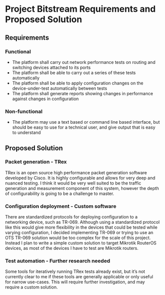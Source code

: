 # Project Bitstream Requirements and Proposed Solution

## Requirements

### Functional

* The platform shall carry out network performance tests on routing and switching devices attached to its ports
* The platform shall be able to carry out a series of these tests automatically
* The platform shall be able to apply configuration changes on the device-under-test automatically between tests
* The platform shall generate reports showing changes in performance against changes in configuration

### Non-functional

* The platform may use a text based or command line based interface, but should be easy to use for a technical user, and give output that is easy to understand

## Proposed Solution

### Packet generation - TRex

TRex is an open source high performance packet generation software developed by Cisco. It is highly configurable and allows for very deep and nuanced testing. I think it would be very well suited to be the traffic generation and measurement component of this system, however the depth of configurability is going to be a challenge to master.

### Configuration deployment - Custom software

There are standardized protocols for deploying configuration to a networking device, such as TR-069. Although using a standardized protocol like this would give more flexibility in the devices that could be tested while varying configuration, I decided implementing TR-069 or trying to use an OTS TR-069 solution would be too complex for the scale of this project. Instead I plan to write a simple custom solution to target Mikrotik RouterOS devices, as most of the devices I have to test are Mikrotik routers.

### Test automation - Further research needed

Some tools for iteratively running TRex tests already exist, but it’s not currently clear to me if these tools are generally applicable or only useful for narrow use-cases. This will require further investigation, and may require a custom solution.
